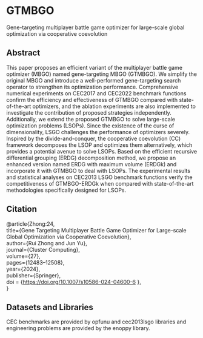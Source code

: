 # GTMBGO
Gene-targeting multiplayer battle game optimizer for large-scale global optimization via cooperative coevolution

## Abstract
This paper proposes an efficient variant of the multiplayer battle game optimizer (MBGO) named gene-targeting MBGO (GTMBGO). We simplify the original MBGO and introduce a well-performed gene-targeting search operator to strengthen its optimization performance. Comprehensive numerical experiments on CEC2017 and CEC2022 benchmark functions confirm the efficiency and effectiveness of GTMBGO compared with state-of-the-art optimizers, and the ablation experiments are also implemented to investigate the contribution of proposed strategies independently. Additionally, we extend the proposed GTMBGO to solve large-scale optimization problems (LSOPs). Since the existence of the curse of dimensionality, LSGO challenges the performance of optimizers severely. Inspired by the divide-and-conquer, the cooperative coevolution (CC) framework decomposes the LSOP and optimizes them alternatively, which provides a potential avenue to solve LSOPs. Based on the efficient recursive differential grouping (ERDG) decomposition method, we propose an enhanced version named ERDG with maximum volume (ERDGk) and incorporate it with GTMBGO to deal with LSOPs. The experimental results and statistical analyses on CEC2013 LSGO benchmark functions verify the competitiveness of GTMBGO-ERDGk when compared with state-of-the-art methodologies specifically designed for LSOPs.

## Citation
@article{Zhong:24,  
  title={Gene Targeting Multiplayer Battle Game Optimizer for Large-scale Global Optimization via Cooperative Coevolution},  
  author={Rui Zhong and Jun Yu},  
  journal={Cluster Computing},  
  volume={27},  
  pages={12483–12508},  
  year={2024},  
  publisher={Springer},  
  doi = {https://doi.org/10.1007/s10586-024-04600-6 },  
}

## Datasets and Libraries
CEC benchmarks are provided by opfunu and cec2013lsgo libraries and engineering problems are provided by the enoppy library.
